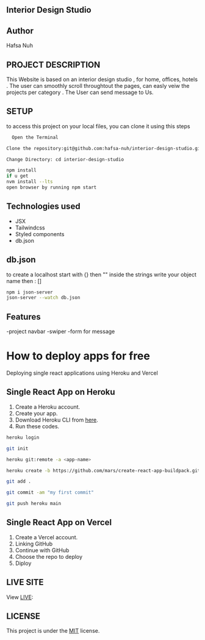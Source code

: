 ## Interior Design Studio


## Author

Hafsa Nuh

## PROJECT DESCRIPTION
This Website is based on an interior design studio , for home, offices, hotels . The user can smoothly scroll throughtout the pages, can easly veiw the projects per category . The User can send message to Us.

## SETUP
to access  this project on your local files, you can clone it using this steps

```bash
  Open the Terminal

Clone the repository:git@github.com:hafsa-nuh/interior-design-studio.git

Change Directory: cd interior-design-studio

npm install
if u get
nvm install --lts
open browser by running npm start
```

## Technologies used
*  JSX
*  Tailwindcss
*  Styled components
*  db.json

## db.json
to create a localhost start with {} then "" inside the strings write your object name then : []
```bash
npm i json-server
json-server --watch db.json
```

## Features
-project navbar
-swiper
-form for message

# How to deploy apps for free
Deploying single react applications using Heroku and Vercel

## Single React App on Heroku
1) Create a Heroku account.
2) Create your app.
3) Download Heroku CLI from [here](https://devcenter.heroku.com/articles/heroku-cli#download-and-install).
4) Run these codes.

```bash
heroku login
```
```bash
git init
```
```bash
heroku git:remote -a <app-name>
```
```bash
heroku create -b https://github.com/mars/create-react-app-buildpack.git
```
```bash
git add .
```
```bash
git commit -am "my first commit"
```
```bash
git push heroku main
```

## Single React App on Vercel
1) Create a Vercel account.
2) Linking GitHub
3) Continue with GitHub
4) Choose the repo to deploy
5) Diploy

## LIVE SITE
View [LIVE](https://interior-design-studio.vercel.app/):

## LICENSE

This project is under the [MIT](License) license.